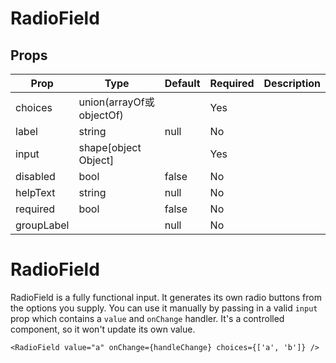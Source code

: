 RadioField
==========


Props
-----
Prop                  | Type     | Default                   | Required | Description
--------------------- | -------- | ------------------------- | -------- | -----------
choices|union(arrayOf或objectOf)||Yes|
label|string|null|No|
input|shape[object Object]||Yes|
disabled|bool|false|No|
helpText|string|null|No|
required|bool|false|No|
groupLabel||null|No|

# RadioField

RadioField is a fully functional input. It generates its own radio buttons from the options you supply. You can use it manually by passing in a valid `input` prop which contains a `value` and `onChange` handler. It's a controlled component, so it won't update its own value.

```
<RadioField value="a" onChange={handleChange} choices={['a', 'b']} />
```
